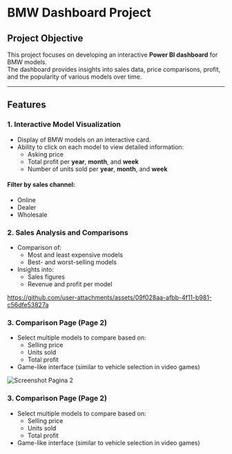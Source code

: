 # BMW Dashboard Project

## Project Objective

This project focuses on developing an interactive **Power BI dashboard** for BMW models.  
The dashboard provides insights into sales data, price comparisons, profit, and the popularity of various models over time.

---

## Features

### 1. Interactive Model Visualization
- Display of BMW models on an interactive card.
- Ability to click on each model to view detailed information:
  - Asking price  
  - Total profit per **year**, **month**, and **week**  
  - Number of units sold per **year**, **month**, and **week**
  
#### Filter by sales channel:
- Online  
- Dealer  
- Wholesale  

### 2. Sales Analysis and Comparisons
- Comparison of:
  - Most and least expensive models  
  - Best- and worst-selling models  
- Insights into:
  - Sales figures  
  - Revenue and profit per model
    
https://github.com/user-attachments/assets/09f028aa-afbb-4f11-b981-c56dfe53827a

### 3. Comparison Page (Page 2)
- Select multiple models to compare based on:
  - Selling price  
  - Units sold  
  - Total profit  
- Game-like interface (similar to vehicle selection in video games)

![Screenshot Pagina 2](https://github.com/user-attachments/assets/dca71dbc-65ca-41c8-9541-0d5a5e01175a)

  
### 3. Comparison Page (Page 2)
- Select multiple models to compare based on:
  - Selling price  
  - Units sold  
  - Total profit  
- Game-like interface (similar to vehicle selection in video games)